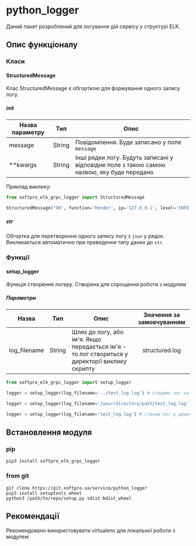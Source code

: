 # python_logger

Даний пакет розроблений для логування дій сервісу у структурі ELK.

## Опис функціоналу

### Класи

#### StructuredMessage

Клас StructuredMessage є обгорткою для формування одного запису логу.

##### init

| Назва параметру | Тип    | Опис                                                                                       |
|-----------------| ------ |--------------------------------------------------------------------------------------------|
| message          | String | Повідомлення. Буде записано у поле `message`                                               |
| **kwargs          | String | Інші рядки логу. Будуть записані у відповідне поле з такою самою назвою, яку буде передано |

Приклад виклику:

```python
from softpro_elk_grpc_logger import StructuredMessage

StructuredMessage("OK", function='Render', ip='127.0.0.1', level='INFO')
```

##### str

Обгортка для перетворення одного запису логу з `json` у рядок. Викликається автоматично при преведення типу даних до `str`.

### Функції

#### setup_logger

Функція створення логеру. Створена для спрощення роботи з модулем

##### Параметри

| Назва        | Тип    | Опис                                                                                           |  Значення за замовчуванням  |
|--------------|--------|------------------------------------------------------------------------------------------------|:---------------------------:|
| log_filename | String | Шлях до логу, або ім'я. Якщо передається ім'я - то лог створиться у директорії виклику скрипту |       structured.log        |

```python
from softpro_elk_grpc_logger import setup_logger

logger = setup_logger(log_filename='../test_log.log') # створює лог на директорію вище (за деревом) з назвою test_log

logger = setup_logger(log_filename='/your/directory/path/test_log.log') # створю лог за шляхом /your/directory/path з назвою test_log

logger = setup_logger(log_filename='test_log.log') # створю лог у директорії виклику скрипта з назвою test_log
```

## Встановлення модуля

### pip

```commandline
pip3 install softpro_elk_grpc_logger
```

### from git

```commandline
git clone https://git.softpro.ua/service/python_logger
pip3 install setuptools wheel
python3 /path/to/repo/setup.py sdist bdist_wheel
```

## Рекомендації

Рекомендовано використовувати virtualenv для локальної роботи з модулем
